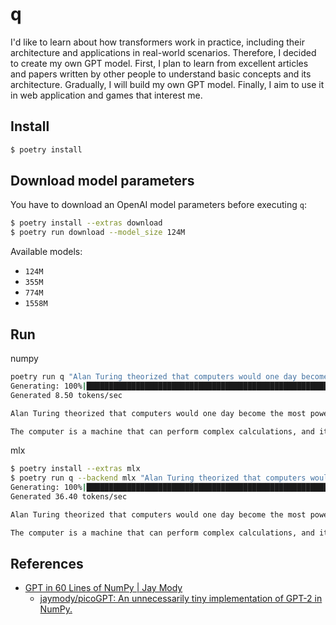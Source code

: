 # q

I'd like to learn about how transformers work in practice, including their architecture and applications in real-world scenarios. Therefore, I decided to create my own GPT model. First, I plan to learn from excellent articles and papers written by other people to understand basic concepts and its architecture. Gradually, I will build my own GPT model. Finally, I aim to use it in web application and games that interest me.

## Install

```sh
$ poetry install
```

## Download model parameters

You have to download an OpenAI model parameters before executing `q`:

```sh
$ poetry install --extras download
$ poetry run download --model_size 124M
```

Available models:

- `124M`
- `355M`
- `774M`
- `1558M`

## Run

numpy

```sh
poetry run q "Alan Turing theorized that computers would one day become"
Generating: 100%|██████████████████████████████████████████████████████████████████████████████████████████████████████████████████████████████| 40/40 [00:04<00:00,  8.54it/s]
Generated 8.50 tokens/sec

Alan Turing theorized that computers would one day become the most powerful machines on the planet.

The computer is a machine that can perform complex calculations, and it can perform these calculations in a way that is very similar to the human brain.
```

mlx

```sh
$ poetry install --extras mlx
$ poetry run q --backend mlx "Alan Turing theorized that computers would one day become"
Generating: 100%|██████████████████████████████████████████████████████████████████████████████████████████████████████████████████████████████| 40/40 [00:01<00:00, 36.94it/s]
Generated 36.40 tokens/sec

Alan Turing theorized that computers would one day become the most powerful machines on the planet.

The computer is a machine that can perform complex calculations, and it can perform these calculations in a way that is very similar to the human brain.
```

## References

- [GPT in 60 Lines of NumPy | Jay Mody](https://jaykmody.com/blog/gpt-from-scratch/)
  - [jaymody/picoGPT: An unnecessarily tiny implementation of GPT-2 in NumPy.](https://github.com/jaymody/picoGPT/tree/main)
